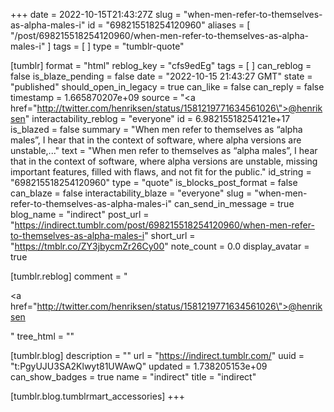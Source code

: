 +++
date = 2022-10-15T21:43:27Z
slug = "when-men-refer-to-themselves-as-alpha-males-i"
id = "698215518254120960"
aliases = [ "/post/698215518254120960/when-men-refer-to-themselves-as-alpha-males-i" ]
tags = [ ]
type = "tumblr-quote"

[tumblr]
format = "html"
reblog_key = "cfs9edEg"
tags = [ ]
can_reblog = false
is_blaze_pending = false
date = "2022-10-15 21:43:27 GMT"
state = "published"
should_open_in_legacy = true
can_like = false
can_reply = false
timestamp = 1.665870207e+09
source = "<a href=\"http://twitter.com/henriksen/status/1581219771634561026\">@henriksen</a>"
interactability_reblog = "everyone"
id = 6.98215518254121e+17
is_blazed = false
summary = "When men refer to themselves as “alpha males”, I hear that in the context of software, where alpha versions are unstable,..."
text = "When men refer to themselves as &ldquo;alpha males&rdquo;, I hear that in the context of software, where alpha versions are unstable, missing important features, filled with flaws, and not fit for the public."
id_string = "698215518254120960"
type = "quote"
is_blocks_post_format = false
can_blaze = false
interactability_blaze = "everyone"
slug = "when-men-refer-to-themselves-as-alpha-males-i"
can_send_in_message = true
blog_name = "indirect"
post_url = "https://indirect.tumblr.com/post/698215518254120960/when-men-refer-to-themselves-as-alpha-males-i"
short_url = "https://tmblr.co/ZY3jbycmZr26Cy00"
note_count = 0.0
display_avatar = true

[tumblr.reblog]
comment = "<p><a href=\"http://twitter.com/henriksen/status/1581219771634561026\">@henriksen</a></p>"
tree_html = ""

[tumblr.blog]
description = ""
url = "https://indirect.tumblr.com/"
uuid = "t:PgyUJU3SA2Klwyt81UWAwQ"
updated = 1.738205153e+09
can_show_badges = true
name = "indirect"
title = "indirect"

[tumblr.blog.tumblrmart_accessories]
+++
